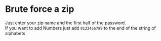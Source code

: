 # Brute force a zip

Just enter your zip name and the first half of the password.
<br>
If you want to add Numbers just add `0123456789` to the end of the string of alphabets